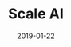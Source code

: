 ---
layout: post
category: work
title: "Scale AI"
date: 2019-01-22
thumb: scale-logo-black.png
external: https://scale.ai
color: "#9347FB"
---